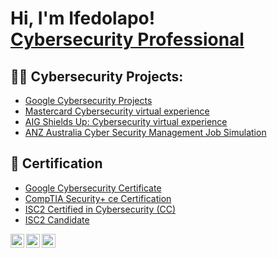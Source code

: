 <h1>Hi, I'm Ifedolapo! <br/><a href="https://www.linkedin.com/in/ifedolapo-fagbamigbe-0a4981248/">Cybersecurity Professional</a>

<h2>👨‍💻 Cybersecurity Projects:</h2>

  - [Google Cybersecurity Projects](https://github.com/ifedolapo57/Google-Cybersecurity-Projects)
  - [Mastercard Cybersecurity virtual experience](https://github.com/ifedolapo57/Mastercard-Cybersecurity-virtual-experience/tree/main)
  - [AIG Shields Up: Cybersecurity virtual experience](https://github.com/ifedolapo57/AIG-Shields-Up-Cybersecurity-virtual-experience/tree/main)
  - [ANZ Australia Cyber Security Management Job Simulation](https://github.com/ifedolapo57/ANZ-Australia-Cyber-Security-Management-Job-Simulation/tree/main)

<h2>📝 Certification</h2>

  - [Google Cybersecurity Certificate](https://coursera.org/share/3ee098e85c41d92a806a8f3d8723485c)
  - [CompTIA Security+ ce Certification](https://www.credly.com/badges/8d67ba5d-c526-4b6a-ae58-dfca0fb06f02/linked_in_profile)
  - [ISC2 Certified in Cybersecurity (CC)](https://coursera.org/share/3ee098e85c41d92a806a8f3d8723485c)
  - [ISC2 Candidate](https://www.credly.com/badges/9a0168ee-e929-4b0d-8678-03eee569ef72/linked_in_profile)


[<img align="left" alt="JoshMadakor | Twitter" width="22px" src="https://cdn.jsdelivr.net/npm/simple-icons@v3/icons/twitter.svg" />][twitter]
[<img align="left" alt="JoshMadakor | LinkedIn" width="22px" src="https://cdn.jsdelivr.net/npm/simple-icons@v3/icons/linkedin.svg" />][linkedin]
[<img align="left" alt="JoshMadakor | Instagram" width="22px" src="https://cdn.jsdelivr.net/npm/simple-icons@v3/icons/instagram.svg" />][instagram]

[twitter]: https://twitter.com/ifedolapo_d
[instagram]: https://www.instagram.com/stan.leo_/
[linkedin]: https://www.linkedin.com/in/ifedolapo-fagbamigbe-0a4981248/

<!--
**joshmadakor1/joshmadakor1** is a ✨ _special_ ✨ repository because its `README.md` (this file) appears on your GitHub profile.

Here are some ideas to get you started:

- 🔭 I’m currently working on ...
- 🌱 I’m currently learning ...
- 👯 I’m looking to collaborate on ...
- 🤔 I’m looking for help with ...
- 💬 Ask me about ...
- 📫 How to reach me: ...
- 😄 Pronouns: ...
- ⚡ Fun fact: ...
-->
